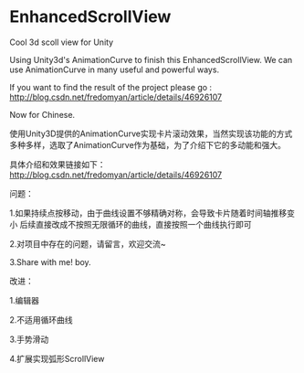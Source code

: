 # EnhancedScrollView
Cool 3d scoll view for Unity


Using Unity3d's AnimationCurve to finish this EnhancedScrollView.
We can use AnimationCurve in many useful and powerful ways.

If you want to find the result of the project please go : http://blog.csdn.net/fredomyan/article/details/46926107


Now for Chinese.

使用Unity3D提供的AnimationCurve实现卡片滚动效果，当然实现该功能的方式多种多样，选取了AnimationCurve作为基础，为了介绍下它的多动能和强大。

具体介绍和效果链接如下：
http://blog.csdn.net/fredomyan/article/details/46926107

问题：

1.如果持续点按移动，由于曲线设置不够精确对称，会导致卡片随着时间轴推移变小
后续直接改成不按照无限循环的曲线，直接按照一个曲线执行即可

2.对项目中存在的问题，请留言，欢迎交流~

3.Share with me! boy.

改进：

1.编辑器

2.不适用循环曲线

3.手势滑动

4.扩展实现弧形ScrollView
